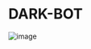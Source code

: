 # DARK-BOT
![image](https://user-images.githubusercontent.com/118075131/227116294-d2be51c0-de09-4678-8d35-db02488b4936.png)
